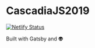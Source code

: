 # CascadiaJS2019
[![Netlify Status](https://api.netlify.com/api/v1/badges/e71c86f5-0d65-4e4e-a4d0-51b6bf323ad2/deploy-status)](https://app.netlify.com/sites/cjs19-slides/deploys)

Built with Gatsby and 👽
